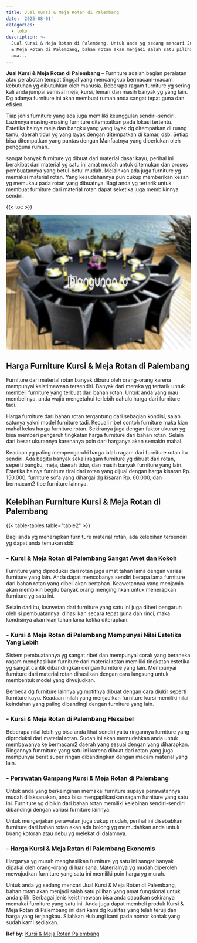 ```yaml
---
title: Jual Kursi & Meja Rotan di Palembang
date: '2025-08-01'
categories:
  - toko
description: >-
  Jual Kursi & Meja Rotan di Palembang. Untuk anda yg sedang mencari Jual Kursi
  & Meja Rotan di Palembang, bahan rotan akan menjadi salah satu pilihan yang
  ama...
---
```


**Jual Kursi & Meja Rotan di Palembang** – Furniture adalah bagian peralatan atau perabotan tempat tinggal yang mencangkup bermacam-macam kebutuhan yg dibutuhkan oleh manusia. Beberapa ragam furniture yg sering kali anda jumpai semisal meja, kursi, lemari dan masih banyak yg yang lain. Dg adanya furniture ini akan membuat rumah anda sangat tepat guna dan efisien.

Tiap jenis furniture yang ada juga memiliki keunggulan sendiri-sendiri. Lazimnya masing-masing furniture ditempatkan pada lokasi tertentu. Estetika halnya meja dan bangku yang yang layak dg ditempatkan di ruang tamu, daerah tidur yg yang layak dengan ditempatkan di kamar, dsb. Setiap bisa ditempatkan yang pantas dengan Manfaatnya yang diperlukan oleh pengguna rumah.

sangat banyak furniture yg dibuat dari material dasar kayu, perihal ini berakibat dari material yg satu ini amat mudah untuk ditemukan dan proses pembuatannya yang betul-betul mudah. Melainkan ada juga furniture yg memakai material rotan. Yang kesudahannya pun cukup memberikan kesan yg memukau pada rotan yang dibuatnya. Bagi anda yg tertarik untuk membuat furniture dari material rotan dapat seketika juga membikinnya sendiri.

{{< toc >}}

![Jual Kursi & Meja Rotan di Palembang](/images/kursi-meja-rotan-murah26.png)

## Harga Furniture Kursi & Meja Rotan di Palembang

Furniture dari material rotan banyak diburu oleh orang-orang karena mempunyai keistimewaan tersendiri. Banyak dari mereka yg tertarik untuk membeli furniture yang terbuat dari bahan rotan. Untuk anda yang mau membelinya, anda wajib mengetahui terlebih dahulu harga dari furniture tadi.

Harga furniture dari bahan rotan tergantung dari sebagian kondisi, salah satunya yakni model furniture tadi. Kecuali ribet contoh furniture maka kian mahal kelas harga furniture rotan. Sekiranya juga dengan faktor ukuran yg bisa memberi pengaruh tingkatan harga furniture dari bahan rotan. Selain dari besar ukurannya karenanya poin dari harganya akan semakin mahal.

Keadaan yg paling mempengaruhi harga ialah ragam dari furniture rotan itu sendiri. Ada begitu banyak sekali ragam furniture yg dibuat dari rotan, seperti bangku, meja, daerah tidur, dan masih banyak furniture yang lain. Estetika halnya furniture tirai dari rotan yang dijual dengan harga kisaran Rp. 150.000, furniture sofa yang dihargai dg kisaran Rp. 60.000, dan bermacam2 tipe furniture lainnya.

## Kelebihan Furniture Kursi & Meja Rotan di Palembang

{{< table-tables table="table2" >}}

Bagi anda yg menerapkan furniture material rotan, ada kelebihan tersendiri yg dapat anda temukan sbb!

### \- Kursi & Meja Rotan di Palembang Sangat Awet dan Kokoh

Furniture yang diproduksi dari rotan juga amat tahan lama dengan variasi furniture yang lain. Anda dapat mencobanya sendiri berapa lama furniture dari bahan rotan yang dibeli akan bertahan. Keawetannya yang menjamin akan membikin begitu banyak orang menginginkan untuk menerapkan furniture yg satu ini.

Selain dari itu, keawetan dari furniture yang satu ini juga diberi pengaruh oleh si pembuatannya. dihasilkan secara tepat guna dan rinci, maka kondisinya akan kian tahan lama ketika diterapkan.

### \- Kursi & Meja Rotan di Palembang Mempunyai Nilai Estetika Yang Lebih

Sistem pembuatannya yg sangat ribet dan mempunyai corak yang beraneka ragam menghasilkan furniture dari material rotan memiliki tingkatan estetika yg sangat cantik dibandingkan dengan furniture yang lain. Mempunyai furniture dari material rotan dihasilkan dengan cara langsung untuk membentuk model yang diwujudkan.

Berbeda dg furniture lainnya yg motifnya dibuat dengan cara diukir seperti furniture kayu. Keadaan inilah yang menjadikan furniture kursi memiliki nilai keindahan yang paling dibandingi dengan furniture yang lain.

### \- Kursi & Meja Rotan di Palembang Flexsibel

Beberapa nilai lebih yg bisa anda lihat sendiri yaitu ringannya furniture yang diproduksi dari material rotan. Sudah ini akan memudahkan anda untuk membawanya ke bermacam2 daerah yang sesuai dengan yang diharapkan. Ringannya funrniture yang satu ini karena dibuat dari rotan yang juga mempunyai berat super ringan dibandingkan dengan macam material yang lain.

### \- Perawatan Gampang Kursi & Meja Rotan di Palembang

Untuk anda yang berkeinginan memakai furniture supaya perawatannya mudah dilaksanakan, anda bisa mengaplikasikan ragam furniture yang satu ini. Furniture yg dibikin dari bahan rotan memiliki kelebihan sendiri-sendiri dibandingi dengan variasi furniture lainnya.

Untuk mengerjakan perawatan juga cukup mudah, perihal ini disebabkan furniture dari bahan rotan akan ada bolong yg memudahkan anda untuk buang kotoran atau debu yg melekat di dalamnya.

### \- Harga Kursi & Meja Rotan di Palembang Ekonomis

Harganya yg murah menghasilkan furniture yg satu ini sangat banyak dipakai oleh orang-orang di luar sana. Materialnya yg mudah diperoleh mewujudkan furniture yang satu ini memiliki poin harga yg murah.

Untuk anda yg sedang mencari Jual Kursi & Meja Rotan di Palembang, bahan rotan akan menjadi salah satu pilihan yang amat fungsional untuk anda pilih. Berbagai jenis keistimewaan bisa anda dapatkan sekiranya memakai furniture yang satu ini. Anda juga dapat membeli produk Kursi & Meja Rotan di Palembang ini dari kami dg kualitas yang telah teruji dan harga yang terjangkau. Silahkan Hubungi kami pada nomor kontak yang sudah kami sediakan.

**Ref by:** [Kursi & Meja Rotan Palembang](https://id.wikipedia.org/wiki/Kursi)
